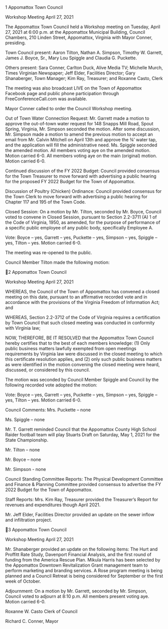 1  Appomattox Town Council

Workshop Meeting
April 27, 2021

The Appomattox Town Council held a Workshop meeting on Tuesday, April 27, 2021 at 6:00
p.m. at the Appomattox Municipal Building, Council Chambers, 210 Linden Street, Appomattox,
Virginia with Mayor Conner, presiding.

Town Council present:  Aaron Tilton, Nathan A. Simpson, Timothy W. Garrett, James J. Boyce,
Sr., Mary Lou Spiggle and Claudia G. Puckette.

Others present:  Sara Conner, Carlton Duck, Alive Media TV; Michelle Murch, Times Virginian
Newspaper; Jeff Elder, Facilities Director; Gary Shanaberger, Town Manager; Kim Ray,
Treasurer; and Roxanne Casto, Clerk

The meeting was also broadcast LIVE on the Town of Appomattox Facebook page and public
phone participation through FreeConferenceCall.com was available.

Mayor Conner called to order the Council Workshop meeting.

Out of Town Water Connection Request:
Mr. Garrett made a motion to approve the out-of-town water request for 148 Snapps Mill Road,
Spout Spring, Virginia, Mr. Simpson seconded the motion.
After some discussion, Mr. Simpson made a motion to amend the previous motion to accept an
email from Mr. Calvin Mitchell on April 13th and approve the ¾’ water tap, and the application
will fill the administrative need.  Ms. Spiggle seconded the amended motion.  All members
voting aye on the amended motion.  Motion carried 6-0.
All members voting aye on the main (original) motion.  Motion carried 6-0.

Continued discussion of the FY 2022 Budget:
Council provided consensus for the Town Treasurer to move forward with advertising a public
hearing for the proposed FY 2022 Budget for the Town of Appomattox.

Discussion of Poultry (Chicken) Ordinance:
Council provided consensus for the Town Clerk to move forward with advertising a public
hearing for Chapter 117 and 195 of the Town Code.

Closed Session:
On a motion by Mr. Tilton, seconded by Mr. Boyce, Council voted to convene in Closed
Session, pursuant to Section 2.2-3711 (A) 1 of the Code of Virginia, 1950, as amended, for the
purpose of performance of a specific public employee of any public body, specifically Employee
A.

Vote:  Boyce – yes, Garrett – yes, Puckette – yes, Simpson – yes, Spiggle – yes, Tilton – yes.
Motion carried 6-0.

The meeting was re-opened to the public.

Council Member Tilton made the following motion:

2  Appomattox Town Council

Workshop Meeting
April 27, 2021

WHEREAS, the Council of the Town of Appomattox has convened a closed meeting on this
date, pursuant to an affirmative recorded vote and in accordance with the provisions of the
Virginia Freedom of Information Act; and

WHEREAS, Section 2.2-3712 of the Code of Virginia requires a certification by Town Council
that such closed meeting was conducted in conformity with Virginia law;

NOW, THEREFORE, BE IT RESOLVED that the Appomattox Town Council hereby certifies
that to the best of each members knowledge: (1) Only public business matters lawfully exempted
from open meetings requirements by Virginia law were discussed in the closed meeting to which
this certificate resolution applies, and (2) only such public business matters as were identified in
the motion convening the closed meeting were heard, discussed, or considered by this council.

The motion was seconded by Council Member Spiggle and Council by the following recorded
vote adopted the motion:

Vote:  Boyce – yes, Garrett – yes, Puckette – yes, Simpson – yes, Spiggle – yes, Tilton – yes.
Motion carried 6-0.

Council Comments:
Mrs. Puckette – none

Ms. Spiggle – none

Mr. T. Garrett reminded Council that the Appomattox County High School Raider football team
will play Stuarts Draft on Saturday, May 1, 2021 for the State Championship.

Mr. Tilton – none

Mr. Boyce – none

Mr. Simpson - none

Council Standing Committee Reports:
The Physical Development Committee and Finance & Planning Committee provided consensus
to advertise the FY 2022 Budget for the Town of Appomattox.

Staff Reports:
Mrs. Kim Ray, Treasurer provided the Treasurer’s Report for revenues and expenditures though
April 2021.

Mr. Jeff Elder, Facilities Director provided an update on the sewer inflow and infiltration project.

3  Appomattox Town Council

Workshop Meeting
April 27, 2021

Mr. Shanaberger provided an update on the following items:
The Hurt and Proffitt Rate Study, Davenport Financial Analysis, and the first round of funding
from the America Rescue Plan.  Mikula Harris has been selected by the Appomattox Downtown
Revitalization Grant management team to perform marketing and branding services.  A Rose
program meeting is being planned and a Council Retreat is being considered for September or
the first week of October.

Adjournment:
On a motion by Mr. Garrett, seconded by Mr. Simpson, Council voted to adjourn at 8:10 p.m.
All members present voting aye.  Motion carried 6-0.

Roxanne W. Casto
Clerk of Council

Richard C. Conner, Mayor

